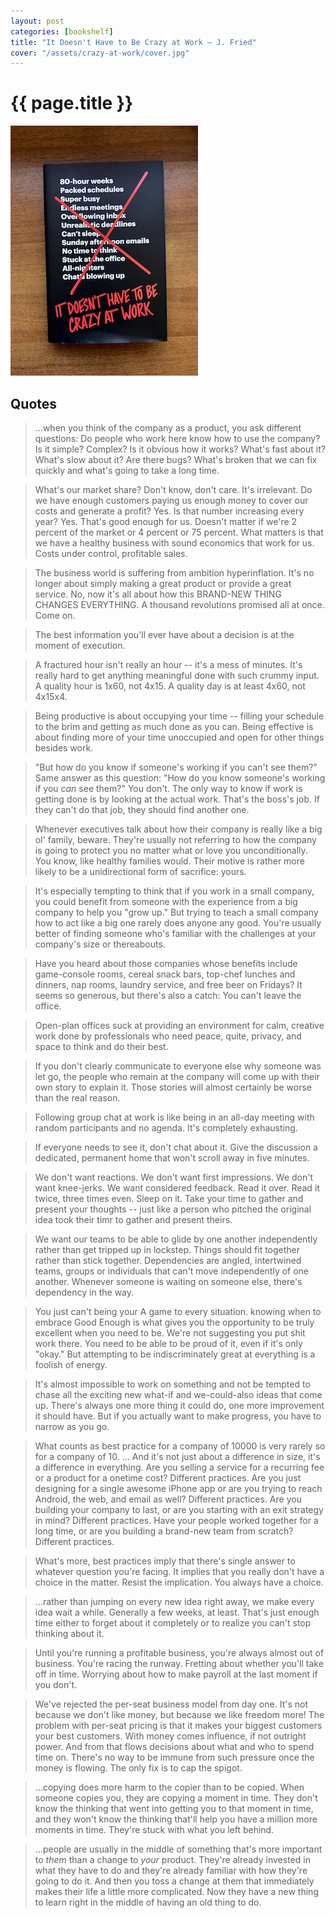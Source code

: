 ```yaml
---
layout: post
categories: [bookshelf]
title: "It Doesn't Have to Be Crazy at Work — J. Fried"
cover: "/assets/crazy-at-work/cover.jpg"
---
```

# {{ page.title }}

![Book cover](/assets/crazy-at-work/cover_photo.jpg)

## Quotes

> ...when you think of the company as a product, you ask different questions: Do people who work here know how to use the company? Is it simple? Complex? Is it obvious how it works? What's fast about it? What's slow about it? Are there bugs? What's broken that we can fix quickly and what's going to take a long time.

> What's our market share? Don't know, don't care. It's irrelevant. Do we have enough customers paying us enough money to cover our costs and generate a profit? Yes. Is that number increasing every year? Yes. That's good enough for us. Doesn't matter if we're 2 percent of the market or 4 percent or 75 percent. What matters is that we have a healthy business with sound economics that work for us. Costs under control, profitable sales.

> The business world is suffering from ambition hyperinflation. It's no longer about simply making a great product or provide a great service. No, now it's all about how this BRAND-NEW THING CHANGES EVERYTHING. A thousand revolutions promised all at once. Come on.

> The best information you'll ever have about a decision is at the moment of execution.

> A fractured hour isn't really an hour -- it's a mess of minutes. It's really hard to get anything meaningful done with such crummy input. A quality hour is 1x60, not 4x15. A quality day is at least 4x60, not 4x15x4.

> Being productive is about occupying your time -- filling your schedule to the brim and getting as much done as you can. Being effective is about finding more of your time unoccupied and open for other things besides work.

> "But how do you know if someone's working if you can't see them?" Same answer as this question: "How do you know someone's working if you *can* see them?" You don't. The only way to know if work is getting done is by looking at the actual work. That's the boss's job. If they can't do that job, they should find another one.

> Whenever executives talk about how their company is really like a big ol' family, beware. They're usually not referring to how the company is going to protect you no matter what or love you unconditionally. You know, like healthy families would. Their motive is rather more likely to be a unidirectional form of sacrifice: yours.

> It's especially tempting to think that if you work in a small company, you could benefit from someone with the experience from a big company to help you "grow up." But trying to teach a small company how to act like a big one rarely does anyone any good. You're usually better of finding someone who's familiar with the challenges at your company's size or thereabouts.

> Have you heard about those companies whose benefits include game-console rooms, cereal snack bars, top-chef lunches and dinners, nap rooms, laundry service, and free beer on Fridays? It seems so generous, but there's also a catch: You can't leave the office.

> Open-plan offices suck at providing an environment for calm, creative work done by professionals who need peace, quite, privacy, and space to think and do their best.

> If you don't clearly communicate to everyone else why someone was let go, the people who remain at the company will come up with their own story to explain it. Those stories will almost certainly be worse than the real reason.

> Following group chat at work is like being in an all-day meeting with random participants and no agenda. It's completely exhausting.

> If everyone needs to see it, don't chat about it. Give the discussion a dedicated, permanent home that won't scroll away in five minutes.

> We don't want reactions. We don't want first impressions. We don't want knee-jerks. We want considered feedback. Read it over. Read it twice, three times even. Sleep on it. Take your time to gather and present your thoughts -- just like a person who pitched the original idea took their timr to gather and present theirs.

> We want our teams to be able to glide by one another independently rather than get tripped up in lockstep. Things should fit together rather than stick together. Dependencies are angled, intertwined teams, groups or individuals that can't move independently of one another. Whenever someone is waiting on someone else, there's dependency in the way.

> You just can't being your A game to every situation. knowing when to embrace Good Enough is what gives you the opportunity to be truly excellent when you need to be. We're not suggesting you put shit work there. You need to be able to be proud of it, even if it's only "okay." But attempting to be indiscriminately great at everything is a foolish of energy.

> It's almost impossible to work on something and not be tempted to chase all the exciting new what-if and we-could-also ideas that come up. There's always one more thing it could do, one more improvement it should have. But if you actually want to make progress, you have to narrow as you go.

> What counts as best practice for a company of 10000 is very rarely so for a company of 10. ... And it's not just about a difference in size, it's a difference in everything. Are you selling a service for a recurring fee or a product for a onetime cost? Different practices. Are you just designing for a single awesome iPhone app or are you trying to reach Android, the web, and email as well? Different practices. Are you building your company to last, or are you starting with an exit strategy in mind? Different practices. Have your people worked together for a long time, or are you building a brand-new team from scratch? Different practices.

> What's more, best practices imply that there's single answer to whatever question you're facing. It implies that you really don't have a choice in the matter. Resist the implication. You always have a choice.

> ...rather than jumping on every new idea right away, we make every idea wait a while. Generally a few weeks, at least. That's just enough time either to forget about it completely or to realize you can't stop thinking about it.

> Until you're running a profitable business, you're always almost out of business. You're racing the runway. Fretting about whether you'll take off in time. Worrying about how to make payroll at the last moment if you don't.

> We've rejected the per-seat business model from day one. It's not because we don't like money, but because we like freedom more! The problem with per-seat pricing is that it makes your biggest customers your best customers. With money comes influence, if not outright power. And from that flows decisions about what and who to spend time on. There's no way to be immune from such pressure once the money is flowing. The only fix is to cap the spigot.

> ...copying does more harm to the copier than to be copied. When someone copies you, they are copying a moment in time. They don't know the thinking that went into getting you to that moment in time, and they won't know the thinking that'll help you have a million more moments in time. They're stuck with what you left behind.

> ...people are usually in the middle of something that's more important to *them* than a change to *your* product. They're already invested in what they have to do and they're already familiar with how they're going to do it. And then you toss a change at them that immediately makes their life a little more complicated. Now they have a new thing to learn right in the middle of having an old thing to do.

